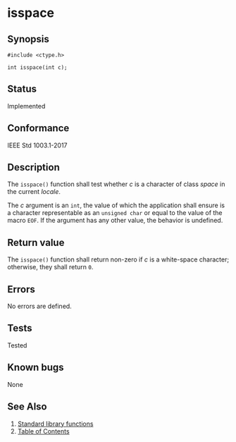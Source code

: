 # isspace

## Synopsis

`#include <ctype.h>`

`int isspace(int c);`

## Status

Implemented

## Conformance

IEEE Std 1003.1-2017

## Description

The `isspace()` function shall test whether _c_ is a character of class _space_ in the current
_locale_.

The _c_ argument is an `int`, the value of which the application shall ensure is a character representable as an
`unsigned char` or equal to the value of the macro `EOF`. If the argument has any other value, the behavior is
undefined.

## Return value

The `isspace()` function shall return non-zero if _c_ is a white-space character; otherwise, they shall return `0`.

## Errors

No errors are defined.

## Tests

Tested

## Known bugs

None

## See Also

1. [Standard library functions](../README.md)
2. [Table of Contents](../../../README.md)
